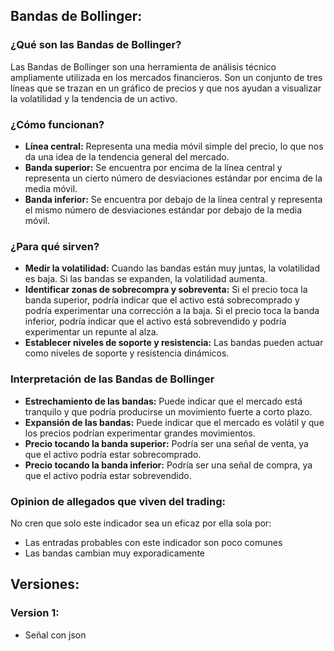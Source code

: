 ## Bandas de Bollinger:

### ¿Qué son las Bandas de Bollinger?
Las Bandas de Bollinger son una herramienta de análisis técnico ampliamente utilizada en los mercados financieros. Son un conjunto de tres líneas que se trazan en un gráfico de precios y que nos ayudan a visualizar la volatilidad y la tendencia de un activo.

### ¿Cómo funcionan?
* **Línea central:** Representa una media móvil simple del precio, lo que nos da una idea de la tendencia general del mercado.
* **Banda superior:** Se encuentra por encima de la línea central y representa un cierto número de desviaciones estándar por encima de la media móvil.
* **Banda inferior:** Se encuentra por debajo de la línea central y representa el mismo número de desviaciones estándar por debajo de la media móvil.

### ¿Para qué sirven?
* **Medir la volatilidad:** Cuando las bandas están muy juntas, la volatilidad es baja. Si las bandas se expanden, la volatilidad aumenta.
* **Identificar zonas de sobrecompra y sobreventa:** Si el precio toca la banda superior, podría indicar que el activo está sobrecomprado y podría experimentar una corrección a la baja. Si el precio toca la banda inferior, podría indicar que el activo está sobrevendido y podría experimentar un repunte al alza.
* **Establecer niveles de soporte y resistencia:** Las bandas pueden actuar como niveles de soporte y resistencia dinámicos.

### Interpretación de las Bandas de Bollinger
* **Estrechamiento de las bandas:** Puede indicar que el mercado está tranquilo y que podría producirse un movimiento fuerte a corto plazo.
* **Expansión de las bandas:** Puede indicar que el mercado es volátil y que los precios podrían experimentar grandes movimientos.
* **Precio tocando la banda superior:** Podría ser una señal de venta, ya que el activo podría estar sobrecomprado.
* **Precio tocando la banda inferior:** Podría ser una señal de compra, ya que el activo podría estar sobrevendido.

### Opinion de allegados que viven del trading:
No cren que solo este indicador sea un eficaz por ella sola por:
  * Las entradas probables con este indicador son poco comunes
   * Las bandas cambian muy exporadicamente

## Versiones:
### Version 1:
* Señal con json
